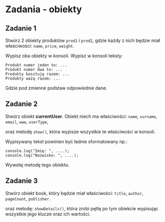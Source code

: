 # Zadania - obiekty

## Zadanie 1

Stwórz 2 obiekty produktów `prod1` i `prod2`, gdzie każdy z nich będzie miał właściwości: `name`, `price`, `weight`.

Wypisz oba obiekty w konsoli.
Wypisz w konsoli teksty:

```
Produkt numer jeden to: ...
Produkt numer dwa to: ...
Produkty kosztują razem: ...
Produkty ważą razem: ...
```

Gdzie pod zmienne podstaw odpowiednie dane.

## Zadanie 2

Stwórz obiekt **currentUser**. Obiekt niech ma właściwości:
`name`, `surname`, `email`, `www`, `userType`,

oraz metodę `show()`, która wypisze wszystkie te właściwości w konsoli.

Wypisywany tekst powinien być ładnie sformatowany np.:

```
console.log("Imię: ", ....);
console.log("Nazwisko: ", ....);
```

Wywołaj metodę tego obiektu.

## Zadanie 3

Stwórz obiekt book, który będzie miał właściwości:
`title`, `author`, `pageCount`, `publisher`.

oraz metodę: `showDetails()`, która zrobi pętlę po tym obiekcie wypisując wszystkie
jego klucze oraz ich wartości.

